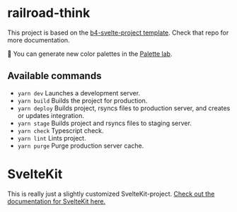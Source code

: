 # railroad-think

This project is based on the [b4-svelte-project template](https://github.schibsted.io/bergens-tidende-bord4/b4-svelte-project). Check that repo for more documentation.

🎨 You can generate new color palettes in the [Palette lab](https://www.bt.no/spesial/2022/okhsv-palette-gen/).

## Available commands

- `yarn dev` Launches a development server.
- `yarn build` Builds the project for production.
- `yarn deploy` Builds project, rsyncs files to production server, and creates or updates integration.
- `yarn stage` Builds project and rsyncs files to staging server.
- `yarn check` Typescript check.
- `yarn lint` Lints project.
- `yarn purge` Purge production server cache.


# SvelteKit
This is really just a slightly customized SvelteKit-project. [Check out the documentation for SvelteKit here.](https://kit.svelte.dev/docs/modules#$app-env)